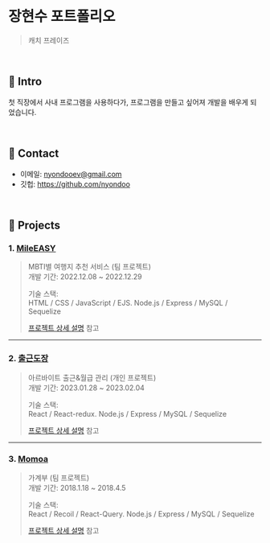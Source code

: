 # 장현수 포트폴리오
>캐치 프레이즈

</br>

## :pushpin: Intro
첫 직장에서 사내 프로그램을 사용하다가, 프로그램을 만들고 싶어져 개발을 배우게 되었습니다.

</br>

## :pushpin: Contact
- 이메일: nyondooev@gmail.com
- 깃헙: https://github.com/nyondoo

</br>

## :pushpin: Projects
### 1. [MileEASY](http://43.201.17.158:8080)
>MBTI별 여행지 추천 서비스 (팀 프로젝트)  
>개발 기간: 2022.12.08 ~ 2022.12.29
>  
>기술 스택:  
>HTML / CSS / JavaScript  / EJS. 
>Node.js / Express / MySQL / Sequelize
>  
>[프로젝트 상세 설명](https://github.com/Integerous/goQuality) 참고

---

### 2. [출근도장](http://43.201.17.158:3000)
>아르바이트 출근&월급 관리 (개인 프로젝트)  
>개발 기간: 2023.01.28 ~ 2023.02.04  
>  
>기술 스택:  
>React / React-redux. 
>Node.js / Express / MySQL / Sequelize 
>  
>[프로젝트 상세 설명](https://github.com/nyondoo/Check-Work) 참고

---

### 3. [Momoa](http://43.201.17.158:3001)
>가계부 (팀 프로젝트)  
>개발 기간: 2018.1.18 ~ 2018.4.5  
>  
>기술 스택:  
>React / Recoil / React-Query. 
>Node.js / Express / MySQL / Sequelize  
>  
>[프로젝트 상세 설명](https://github.com/Integerous/goQuality) 참고

